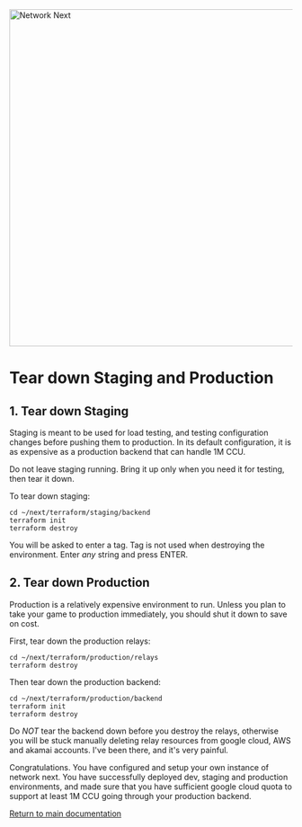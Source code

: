 <img src="https://static.wixstatic.com/media/799fd4_0512b6edaeea4017a35613b4c0e9fc0b~mv2.jpg/v1/fill/w_1200,h_140,al_c,q_80,usm_0.66_1.00_0.01/networknext_logo_colour_black_RGB_tightc.jpg" alt="Network Next" width="600"/>

<br>

# Tear down Staging and Production

## 1. Tear down Staging

Staging is meant to be used for load testing, and testing configuration changes before pushing them to production. In its default configuration, it is as expensive as a production backend that can handle 1M CCU.

Do not leave staging running. Bring it up only when you need it for testing, then tear it down.

To tear down staging:

```console
cd ~/next/terraform/staging/backend
terraform init
terraform destroy
```

You will be asked to enter a tag. Tag is not used when destroying the environment. Enter _any_ string and press ENTER. 

## 2. Tear down Production

Production is a relatively expensive environment to run. Unless you plan to take your game to production immediately, you should shut it down to save on cost.

First, tear down the production relays:

```console
cd ~/next/terraform/production/relays
terraform destroy
```

Then tear down the production backend:

```console
cd ~/next/terraform/production/backend
terraform init
terraform destroy
```

Do _NOT_ tear the backend down before you destroy the relays, otherwise you will be stuck manually deleting relay resources from google cloud, AWS and akamai accounts. I've been there, and it's very painful.

Congratulations. You have configured and setup your own instance of network next. You have successfully deployed dev, staging and production environments, and made sure that you have sufficient google cloud quota to support at least 1M CCU going through your production backend.

[Return to main documentation](../README.md)



